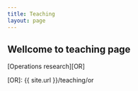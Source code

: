```yaml
---
title: Teaching
layout: page
---
```


## Wellcome to teaching page

[Operations research][OR]

[OR]: {{ site.url }}/teaching/or
